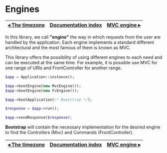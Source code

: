# Engines

[◂ The timezone](03-timezone.md) | [Documentation index](index.md) | [MVC engine ▸](05-mvc-engine.md)
-- | -- | --

In this library, we call **"engine"** the way in which requests from the
user are handled by the application. Each engine implements a standard
different architectural and the most famous of them is known as MVC.

This library offers the possibility of using different engines to
each need and can be executed at the same time. For example, it is possible
use MVC for one range of URIs and FrontController for another range.

```php
$app = Application::instance();

$app->bootEngine(new MvcEngine());
$app->bootEngine(new FcEngine());

$app->bootApplication(/* Bootstrap */);

$response = $app->run();

$app->sendResponse($response);
```

**Bootstrap** will contain the necessary implementation for the desired engine 
to find the Controllers (Mvc) and Commands (FrontController).

[◂ The timezone](03-timezone.md) | [Documentation index](index.md) | [MVC engine ▸](05-mvc-engine.md)
-- | -- | --
